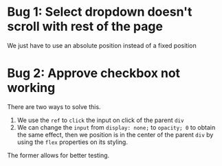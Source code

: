 # Bug 1: Select dropdown doesn't scroll with rest of the page

We just have to use an absolute position instead of a fixed position

# Bug 2: Approve checkbox not working

There are two ways to solve this.

1. We use the `ref` to `click` the input on click of the parent `div`
2. We can change the `input` from `display: none;` to `opacity; 0` to obtain the same effect, then we position is in the center of the parent `div` by using the `flex` properties on its styling.

The former allows for better testing.
